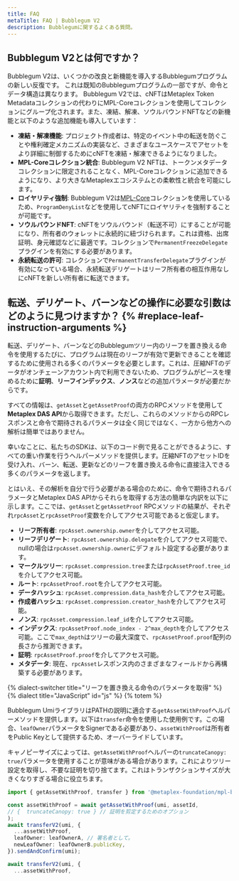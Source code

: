 ```yaml
---
title: FAQ
metaTitle: FAQ | Bubblegum V2
description: Bubblegumに関するよくある質問。
---
```


## Bubblegum V2とは何ですか？

Bubblegum V2は、いくつかの改良と新機能を導入するBubblegumプログラムの新しい反復です。
これは既知のBubblegumプログラムの一部ですが、命令とデータ構造は異なります。
Bubblegum V2では、cNFTはMetaplex Token Metadataコレクションの代わりにMPL-Coreコレクションを使用してコレクションにグループ化されます。また、凍結、解凍、ソウルバウンドNFTなどの新機能と以下のような追加機能も導入しています：
- **凍結・解凍機能**: プロジェクト作成者は、特定のイベント中の転送を防ぐことや権利確定メカニズムの実装など、さまざまなユースケースでアセットをより詳細に制御するためにcNFTを凍結・解凍できるようになりました。
- **MPL-Coreコレクション統合**: Bubblegum V2 NFTは、トークンメタデータコレクションに限定されることなく、MPL-Coreコレクションに追加できるようになり、より大きなMetaplexエコシステムとの柔軟性と統合を可能にします。
- **ロイヤリティ強制**: Bubblegum V2は[MPL-Core](https://docs.metaplex.com/jp/core/overview)コレクションを使用しているため、`ProgramDenyList`などを使用してcNFTにロイヤリティを強制することが可能です。
- **ソウルバウンドNFT**: cNFTをソウルバウンド（転送不可）にすることが可能になり、所有者のウォレットに永続的に紐づけられます。これは資格、出席証明、身元確認などに最適です。コレクションで`PermanentFreezeDelegate`プラグインを有効にする必要があります。
- **永続転送の許可**: コレクションで`PermanentTransferDelegate`プラグインが有効になっている場合、永続転送デリゲートはリーフ所有者の相互作用なしにcNFTを新しい所有者に転送できます。

## 転送、デリゲート、バーンなどの操作に必要な引数はどのように見つけますか？ {% #replace-leaf-instruction-arguments %}

転送、デリゲート、バーンなどのBubblegumツリー内のリーフを置き換える命令を使用するたびに、プログラムは現在のリーフが有効で更新できることを確認するために使用される多くのパラメータを必要とします。これは、圧縮NFTのデータがオンチェーンアカウント内で利用できないため、プログラムがピースを埋めるために**証明**、**リーフインデックス**、**ノンス**などの追加パラメータが必要だからです。

すべての情報は、`getAsset`と`getAssetProof`の両方のRPCメソッドを使用して**Metaplex DAS API**から取得できます。ただし、これらのメソッドからのRPCレスポンスと命令で期待されるパラメータは全く同じではなく、一方から他方への解析は簡単ではありません。

幸いなことに、私たちのSDKは、以下のコード例で見ることができるように、すべての重い作業を行うヘルパーメソッドを提供します。圧縮NFTのアセットIDを受け入れ、バーン、転送、更新などのリーフを置き換える命令に直接注入できる多くのパラメータを返します。

とはいえ、その解析を自分で行う必要がある場合のために、命令で期待されるパラメータとMetaplex DAS APIからそれらを取得する方法の簡単な内訳を以下に示します。ここでは、`getAsset`と`getAssetProof` RPCメソッドの結果が、それぞれ`rpcAsset`と`rpcAssetProof`変数を介してアクセス可能であると仮定します。

- **リーフ所有者**: `rpcAsset.ownership.owner`を介してアクセス可能。
- **リーフデリゲート**: `rpcAsset.ownership.delegate`を介してアクセス可能で、nullの場合は`rpcAsset.ownership.owner`にデフォルト設定する必要があります。
- **マークルツリー**: `rpcAsset.compression.tree`または`rpcAssetProof.tree_id`を介してアクセス可能。
- **ルート**: `rpcAssetProof.root`を介してアクセス可能。
- **データハッシュ**: `rpcAsset.compression.data_hash`を介してアクセス可能。
- **作成者ハッシュ**: `rpcAsset.compression.creator_hash`を介してアクセス可能。
- **ノンス**: `rpcAsset.compression.leaf_id`を介してアクセス可能。
- **インデックス**: `rpcAssetProof.node_index - 2^max_depth`を介してアクセス可能。ここで`max_depth`はツリーの最大深度で、`rpcAssetProof.proof`配列の長さから推測できます。
- **証明**: `rpcAssetProof.proof`を介してアクセス可能。
- **メタデータ**: 現在、`rpcAsset`レスポンス内のさまざまなフィールドから再構築する必要があります。

{% dialect-switcher title="リーフを置き換える命令のパラメータを取得" %}
{% dialect title="JavaScript" id="js" %}
{% totem %}

Bubblegum UmiライブラリはPATHの説明に適合する`getAssetWithProof`ヘルパーメソッドを提供します。以下は`transfer`命令を使用した使用例です。この場合、`leafOwner`パラメータをSignerである必要があり、`assetWithProof`は所有者をPublic Keyとして提供するため、オーバーライドしています。

キャノピーサイズによっては、`getAssetWithProof`ヘルパーの`truncateCanopy: true`パラメータを使用することが意味がある場合があります。これによりツリー設定を取得し、不要な証明を切り捨てます。これはトランザクションサイズが大きくなりすぎる場合に役立ちます。

```ts
import { getAssetWithProof, transfer } from '@metaplex-foundation/mpl-bubblegum'

const assetWithProof = await getAssetWithProof(umi, assetId, 
// {  truncateCanopy: true } // 証明を剪定するためのオプション 
);
await transferV2(umi, {
  ...assetWithProof,
  leafOwner: leafOwnerA, // 署名者として。
  newLeafOwner: leafOwnerB.publicKey,
}).sendAndConfirm(umi);

await transferV2(umi, {
  ...assetWithProof,